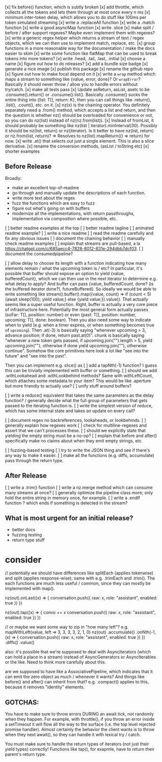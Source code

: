 [x] fix before() function, which is subtly broken
[x] add throttle, which collects all the tokens and lets them through at most once every n ms
[x] minimum inter-token delay, which allows you to do stuff like 100ms per token simulated streaming
[x] write a .replaceAll function
[x] write a .match function
[x] write a good asyncMap function
[x] write .slice
[x] make split / before / after support regexes? Maybe even implement them with regexes?
[x] write a generic regex helper which returns a stream of text / regex objects, which we can then use to implement match, replace, etc.
[x] group functions in a more reasonable way for the documentation / make the docs easier to skim
[x] write some function like flatMap that can be used to break tokens into more tokens?
[x] write .head, .tail, .last, .initial
[x] choose a name
[x] figure out how to do releases?
[x] add a bundle size badge
[x] generate a nice image
[x] publish this package
[x] rename the github repo
[x] figure out how to make focal depend on it
[x] write a `wrap` method which maps a stream to something like {value, error, done}? Or `wrapError`? Basically it should never throw / allow you to handle errors without try/catch.
[x] make all tests pass
[x] Update asReturn, asList, asetc to be .consume().return() or .consume().list(). Basically .consume() sucks the entire thing into {list: T[], return: K}, then you can call things like .return(), .list(), .count(), etc. on it.
[x] nz(x) is the chaining operator. You definitely separately need a .from() method, which accepts a list and return, and then the question is whether nz() should be overloaded for convenience or not, so you can do nz(list) instead of nz(nz.from(list)).
[x] Instead of fromList, it should probably be something like nz(list | iterator).minInterval(30). Possibly it should be nz(list, return) or nz(iterator). Is it better to have nz(list, return) or nz.from(list, return)? => Resolves to nz(list).mapReturn(() => return) for now.
[x] write .at() that selects out just a single element. This is also a slice derivative.
[x] rename the conversion methods, (asList / toString etc)
[x] shorter examples

## Before Release

Broadly:

- make an excellent top-of-readme
- go through and manually update the descriptions of each function.
- write more text about the regex
- fuzz the functions which are easy to fuzz
- figure out what's going on with buffers
- modernize all the implementations, with return passthroughs, implementation via composition where possible, etc.

[ ] better readme examples at the top
[ ] better readme tagline
[ ] animated readme example?
[ ] write a nice readme
[ ] read the readme carefully and fix any obvious issues
[ ] document the chaining behavior
[ ] manually check readme examples
[ ] explain that streams are pull-based, a la https://chatgpt.com/c/685aecc4-7828-8012-831e-294dbb7dcf03.
[ ] document the consumedpipeline?

[ ] allow delay to choose its length with a function indicating how many elements remain / what the upcoming token is / etc? In particular, it's possible that buffer should expose an option to yield {value, bufferedCount}, which we can then use in the next iterator to determine e.g. what delay to apply? And buffer can pass {value, bufferedCount, done? (is the buffered iterator done?), futureBuffered}. So ideally we would be able to write something like stream().buffer().map({value, count} => if (count < 5) {await sleep(100); yield value;} else {yield value;}).value(). That actually seems like a super useful function. Right, buffer is actually a very core piece of infrastructure here. Potentially the most general form actually passes (soFar: T[], position: number) or even (past: T[], position: number, upcoming: T[], done: boolean). Then you also need some way to indicate when to yield (e.g. when a timer expires, or when something becomes true of `upcoming`). Then .at(-3) is basically saying "whenever upcoming > 3, advance position; if done, return past.at(0)". chunk is basically saying "whenever a new token gets passed, if upcoming.join("").length > 5, yield upcoming.join(""), otherwise if done yield upcoming.join(""), otherwise continue". Somehow the core primitives here look a lot like "see into the future" and "see into the past".

Then you can implement e.g. slice() as
[ ] add a tapNth(-1) function? I guess this can be trivially implemented with buffer or something.
[ ] should we add .withLookahead and .withLookbehind methods? Same with withLeftCount, which attaches some metadata to your item? This would be like .aperture but more friendly to actually use?
[ ] unify stuff around buffers?

[ ] write a reduce() equivalent that takes the same parameters as the delay function? / generally decide what the full group of parameters that gets passed to the iterating function is.
[ ] write the simplest version of reduce, which has some internal state and takes an update on every call?

[ ] document regex no backreferences, lookaheads, or lookbehinds.
[ ] generally explain how regexes work
[ ] check for multiline-regexes and assert that we can't processes these.
[ ] should we explicitly state that yielding the empty string must be a no-op?
[ ] explain that before and after() specifically make no claims about when they emit empty strings, etc.

[ ] fuzzing-based testing
[ ] try to write the JSON thing and see if there's any way to make it easier.
[ ] make all the functions (e.g. diffs, accumulate) pass through the return type.

## After Release

[ ] write a .trim() function
[ ] write a nz.merge method which can consume many streams at once?
[ ] generally optimize the pipeline class more; only hold the entire string in memory once, for example.
[ ] write a .endIf function ? which ends if something is detected in the stream?

## What is most urgent for an initial release?

- better docs
- fuzzing testing
- return type stuff

# consider

// potentially we should have differences like splitEach (applies tokenwise) and split (applies response-wise); same with e.g. .trimEach and .trim(). The each functions are much less useful / common, since they can mostly be implemented with map().

nz(out).onLast((x) => {
conversation.push({ raw: x, role: "assistant", enabled: true })
})

nz(out).tap((x) => {
convo += x
conversation.push({ raw: x, role: "assistant", enabled: true })
})

// or maybe we want some way to zip in "how many left"? e.g. mapWithLeft(value, left => 3, 3, 3, 3, 2, 1, 0)
nz(out)
.accumulate()
.onNth(-1, (x) => {
conversation.push({ raw: x, role: "assistant", enabled: true })
})
.diffs()
.value()

also: it's possible that we're supposed to deal with AsyncIterators (which can hold a place in a stream) instead of AsyncGenerators or AsyncIterables or the like. Need to think more carefully about this.

are we supposed to have like a AssociativePipeline, which indicates that it can emit the zero object as much / whenever it wants? And things like before() and after() can inherit from that? e.g. .compact() applies to this, because it removes "identity" elements.

## GOTCHAS:

You have to make sure to throw errors DURING an await tick, not randomly when they happen. For example, with throttle(), if you throw an error inside a setTimeout it will flow all the way to the surface (i.e. the top level rejected promise handler). Almost certainly the behavior the client wants is to throw when they next await(), so they can handle it with lexical try / catch.

You must make sure to handle the return types of iterators (not just their yield types) correctly! Functions like tap(), for exapmle, have to return their parent's return type.
